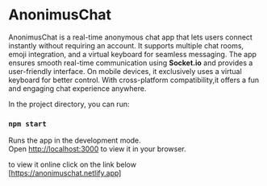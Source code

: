 
# AnonimusChat
AnonimusChat is a real-time anonymous chat app that lets users connect instantly without requiring an account. It supports multiple chat rooms, emoji integration, and a virtual keyboard for seamless messaging. The app ensures smooth real-time communication using **Socket.io** and provides a user-friendly interface. On mobile devices, it exclusively uses a virtual keyboard for better control. With cross-platform compatibility,it offers a fun and engaging chat experience anywhere. 

In the project directory, you can run:

### `npm start`

Runs the app in the development mode.\
Open [http://localhost:3000](http://localhost:3000) to view it in your browser.

to view it online click on the link below\
[https://anonimuschat.netlify.app]

